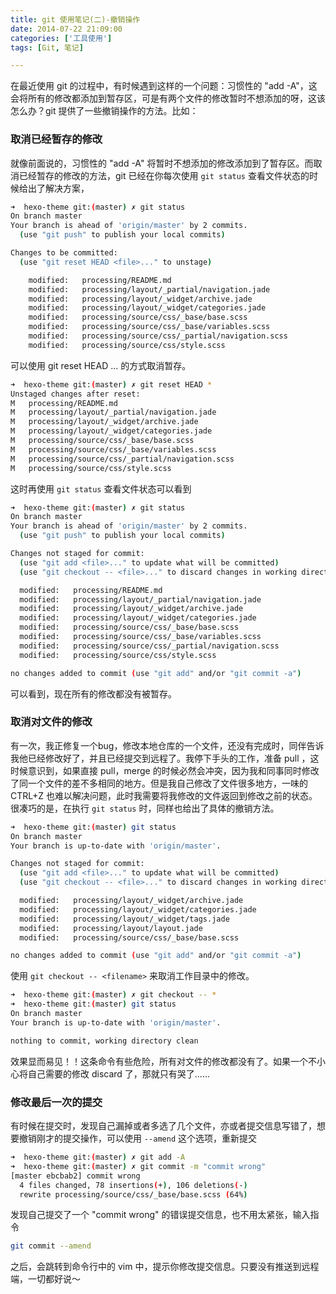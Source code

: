 ```yaml
---
title: git 使用笔记(二)-撤销操作
date: 2014-07-22 21:09:00  
categories: ['工具使用']
tags: [Git, 笔记]

---
```


在最近使用 git 的过程中，有时候遇到这样的一个问题：习惯性的 "add -A"，这会将所有的修改都添加到暂存区，可是有两个文件的修改暂时不想添加的呀，这该怎么办？git 提供了一些撤销操作的方法。比如：

### 取消已经暂存的修改

就像前面说的，习惯性的 "add -A" 将暂时不想添加的修改添加到了暂存区。而取消已经暂存的修改的方法，git 已经在你每次使用 `git status` 查看文件状态的时候给出了解决方案，

```bash
➜  hexo-theme git:(master) ✗ git status
On branch master
Your branch is ahead of 'origin/master' by 2 commits.
  (use "git push" to publish your local commits)

Changes to be committed:
  (use "git reset HEAD <file>..." to unstage)

    modified:   processing/README.md
    modified:   processing/layout/_partial/navigation.jade
    modified:   processing/layout/_widget/archive.jade
    modified:   processing/layout/_widget/categories.jade
    modified:   processing/source/css/_base/base.scss
    modified:   processing/source/css/_base/variables.scss
    modified:   processing/source/css/_partial/navigation.scss
    modified:   processing/source/css/style.scss
```

可以使用 git reset HEAD <file>... 的方式取消暂存。

```bash
➜  hexo-theme git:(master) ✗ git reset HEAD *
Unstaged changes after reset:
M	processing/README.md
M	processing/layout/_partial/navigation.jade
M	processing/layout/_widget/archive.jade
M	processing/layout/_widget/categories.jade
M	processing/source/css/_base/base.scss
M	processing/source/css/_base/variables.scss
M	processing/source/css/_partial/navigation.scss
M	processing/source/css/style.scss
```
    
这时再使用 `git status` 查看文件状态可以看到

```bash
➜  hexo-theme git:(master) ✗ git status
On branch master
Your branch is ahead of 'origin/master' by 2 commits.
  (use "git push" to publish your local commits)

Changes not staged for commit:
  (use "git add <file>..." to update what will be committed)
  (use "git checkout -- <file>..." to discard changes in working directory)

  modified:   processing/README.md
  modified:   processing/layout/_partial/navigation.jade
  modified:   processing/layout/_widget/archive.jade
  modified:   processing/layout/_widget/categories.jade
  modified:   processing/source/css/_base/base.scss
  modified:   processing/source/css/_base/variables.scss
  modified:   processing/source/css/_partial/navigation.scss
  modified:   processing/source/css/style.scss

no changes added to commit (use "git add" and/or "git commit -a")
```
    
可以看到，现在所有的修改都没有被暂存。

### 取消对文件的修改

有一次，我正修复一个bug，修改本地仓库的一个文件，还没有完成时，同伴告诉我他已经修改好了，并且已经提交到远程了。我停下手头的工作，准备 pull ，这时候意识到，如果直接 pull，merge 的时候必然会冲突，因为我和同事同时修改了同一个文件的差不多相同的地方。但是我自己修改了文件很多地方，一味的 CTRL+Z 也难以解决问题，此时我需要将我修改的文件返回到修改之前的状态。很凑巧的是，在执行 `git status` 时，同样也给出了具体的撤销方法。

```bash
➜  hexo-theme git:(master) git status
On branch master
Your branch is up-to-date with 'origin/master'.

Changes not staged for commit:
  (use "git add <file>..." to update what will be committed)
  (use "git checkout -- <file>..." to discard changes in working directory)

  modified:   processing/layout/_widget/archive.jade
  modified:   processing/layout/_widget/categories.jade
  modified:   processing/layout/_widget/tags.jade
  modified:   processing/layout/layout.jade
  modified:   processing/source/css/_base/base.scss

no changes added to commit (use "git add" and/or "git commit -a")
```

使用 `git checkout -- <filename>` 来取消工作目录中的修改。

```bash
➜  hexo-theme git:(master) ✗ git checkout -- *
➜  hexo-theme git:(master) git status
On branch master
Your branch is up-to-date with 'origin/master'.

nothing to commit, working directory clean
```

效果显而易见！！这条命令有些危险，所有对文件的修改都没有了。如果一个不小心将自己需要的修改 discard 了，那就只有哭了……

### 修改最后一次的提交
有时候在提交时，发现自己漏掉或者多选了几个文件，亦或者提交信息写错了，想要撤销刚才的提交操作，可以使用 `--amend` 这个选项，重新提交

```bash
➜  hexo-theme git:(master) ✗ git add -A
➜  hexo-theme git:(master) ✗ git commit -m "commit wrong"
[master ebcbab2] commit wrong
  4 files changed, 78 insertions(+), 106 deletions(-)
  rewrite processing/source/css/_base/base.scss (64%)
```
     
发现自己提交了一个 "commit wrong" 的错误提交信息，也不用太紧张，输入指令

```bash
git commit --amend
```
    
之后，会跳转到命令行中的 vim 中，提示你修改提交信息。只要没有推送到远程端，一切都好说～
